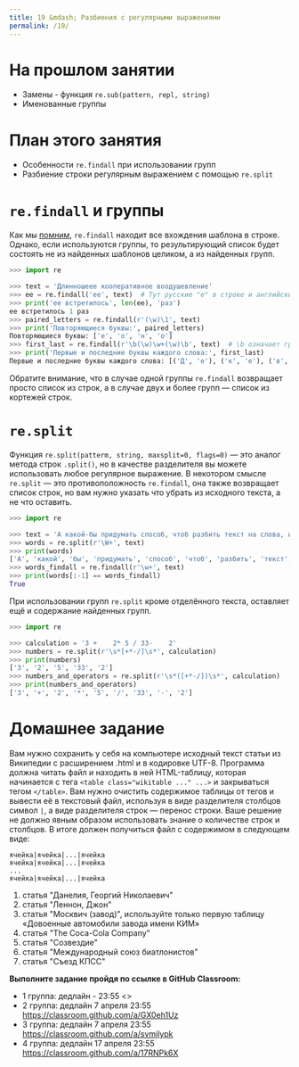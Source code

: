 ```yaml
---
title: 19 &mdash; Разбиения с регулярными выражениями
permalink: /19/
---
```


# На прошлом занятии

* Замены - функция `re.sub(pattern, repl, string)`
* Именованные группы

# План этого занятия

* Особенности `re.findall` при использовании групп
* Разбиение строки регулярным выражением с помощью `re.split`

# `re.findall` и группы

Как мы [помним](/16/), `re.findall` находит все вхождения шаблона в строке.
Однако, если используются группы, то результирующий список будет состоять не из найденных шаблонов целиком, а из найденных групп.

```python
>>> import re

>>> text = 'Длинношеее кооперативное воодушевление'
>>> ee = re.findall('ее', text)  # Тут русские "е" в строке и английские - в названии переменной
>>> print('ее встретилось', len(ee), 'раз')
ее встретилось 1 раз
>>> paired_letters = re.findall(r'(\w)\1', text)
>>> print('Повторяющиеся буквы:', paired_letters)
Повторяющиеся буквы: ['е', 'о', 'н', 'о']
>>> first_last = re.findall(r'\b(\w)\w+(\w)\b', text)  # \b означает границу со словом
>>> print('Первые и последние буквы каждого слова:', first_last)
Первые и последние буквы каждого слова: [('Д', 'е'), ('к', 'е'), ('в', 'е')]
```

Обратите внимание, что в случае одной группы `re.findall` возвращает просто список из строк, а в случае двух и более групп — список из кортежей строк.

# `re.split`

Функция `re.split(patterm, string, maxsplit=0, flags=0)` — это аналог метода строк `.split()`, но в качестве разделителя вы можете использовать любое регулярное выражение.
В некотором смысле `re.split` — это противоположность `re.findall`, она также возвращает список строк, но вам нужно указать что убрать из исходного текста, а не что оставить.

```python
>>> import re

>>> text = 'А какой-бы придумать способ, чтоб разбить текст на слова, используя регулярки?'
>>> words = re.split(r'\W+', text)
>>> print(words)
['А', 'какой', 'бы', 'придумать', 'способ', 'чтоб', 'разбить', 'текст', 'на', 'слова', 'используя', 'регулярки', '']
>>> words_findall = re.findall(r'\w+', text)
>>> print(words[:-1] == words_findall)
True
```

При использовании групп `re.split` кроме отделённого текста, оставляет ещё и содержание найденных групп.

```python
>>> import re

>>> calculation = '3 +    2* 5 / 33-    2'
>>> numbers = re.split(r'\s*[+*-/]\s*', calculation)
>>> print(numbers)
['3', '2', '5', '33', '2']
>>> numbers_and_operators = re.split(r'\s*([+*-/])\s*', calculation)
>>> print(numbers_and_operators)
['3', '+', '2', '*', '5', '/', '33', '-', '2']
```


# Домашнее задание

Вам нужно сохранить у себя на компьютере исходный текст статьи из Википедии с расширением .html и в кодировке UTF-8. Программа должна читать файл и находить в ней HTML-таблицу, которая начинается с тега `<table class="wikitable ..." ...>` и закрываться тегом `</table>`. Вам нужно очистить содержимое таблицы от тегов и вывести её в текстовый файл, используя в виде разделителя столбцов символ `|`, а виде разделителя строк — перенос строки. Ваше решение не должно явным образом использовать знание о количестве строк и столбцов. В итоге должен получиться файл с содержимом в следующем виде:

```
ячейка|ячейка|...|ячейка
ячейка|ячейка|...|ячейка
...
ячейка|ячейка|...|ячейка
```

1. статья "Данелия, Георгий Николаевич"
1. статья "Леннон, Джон"
1. статья "Москвич (завод)", используйте только первую таблицу «Довоенные автомобили завода имени КИМ»
1. статья "The Coca-Cola Company"
1. статья "Созвездие"
1. статья "Международный союз биатлонистов"
1. статья "Съезд КПСС"

**Выполните задание пройдя по ссылке в GitHub Classroom:**

- 1 группа: дедлайн - 23:55 <>
- 2 группа: дедлайн 7 апреля 23:55 <https://classroom.github.com/a/GX0eh1Uz>
- 3 группа: дедлайн 7 апреля 23:55 <https://classroom.github.com/a/svmjlypk>
- 4 группа: дедлайн 17 апреля 23:55 <https://classroom.github.com/a/17RNPk6X>
